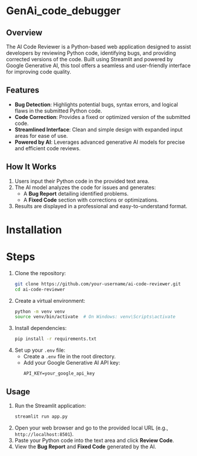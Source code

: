 # GenAi_code_debugger
## Overview
The AI Code Reviewer is a Python-based web application designed to assist developers by reviewing Python code, identifying bugs, and providing corrected versions of the code. Built using Streamlit and powered by Google Generative AI, this tool offers a seamless and user-friendly interface for improving code quality.

## Features
- **Bug Detection**: Highlights potential bugs, syntax errors, and logical flaws in the submitted Python code.
- **Code Correction**: Provides a fixed or optimized version of the submitted code.
- **Streamlined Interface**: Clean and simple design with expanded input areas for ease of use.
- **Powered by AI**: Leverages advanced generative AI models for precise and efficient code reviews.

## How It Works
1. Users input their Python code in the provided text area.
2. The AI model analyzes the code for issues and generates:
   - A **Bug Report** detailing identified problems.
   - A **Fixed Code** section with corrections or optimizations.
3. Results are displayed in a professional and easy-to-understand format.

# Installation
# Steps
1. Clone the repository:
   ```bash
   git clone https://github.com/your-username/ai-code-reviewer.git
   cd ai-code-reviewer
   ```
2. Create a virtual environment:
   ```bash
   python -m venv venv
   source venv/bin/activate  # On Windows: venv\Scripts\activate
   ```
3. Install dependencies:
   ```bash
   pip install -r requirements.txt
   ```
4. Set up your `.env` file:
   - Create a `.env` file in the root directory.
   - Add your Google Generative AI API key:
     ```plaintext
     API_KEY=your_google_api_key

## Usage
1. Run the Streamlit application:
   ```bash
   streamlit run app.py
2. Open your web browser and go to the provided local URL (e.g., `http://localhost:8501`).
3. Paste your Python code into the text area and click **Review Code**.
4. View the **Bug Report** and **Fixed Code** generated by the AI.
